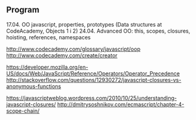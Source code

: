 Program
-------
17.04. OO javascript, properties, prototypes (Data structures at CodeAcademy, Objects 1 i 2)
24.04. Advanced OO: this, scopes, closures, hoisting, references, namespaces


http://www.codecademy.com/glossary/javascript/oop
http://www.codecademy.com/create/creator

https://developer.mozilla.org/en-US/docs/Web/JavaScript/Reference/Operators/Operator_Precedence
http://stackoverflow.com/questions/12930272/javascript-closures-vs-anonymous-functions

https://javascriptweblog.wordpress.com/2010/10/25/understanding-javascript-closures/
http://dmitrysoshnikov.com/ecmascript/chapter-4-scope-chain/





